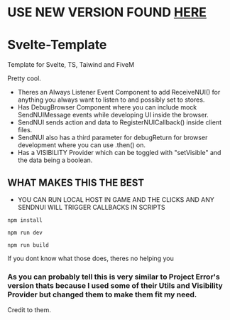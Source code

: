 # USE NEW VERSION FOUND [HERE](https://github.com/Byte-Labs-Project/bl_svelte_template)


# Svelte-Template
Template for Svelte, TS, Taiwind and FiveM

Pretty cool.

- Theres an Always Listener Event Component to add ReceiveNUI() for anything you always want to listen to and possibly set to stores.
- Has DebugBrowser Component where you can include mock SendNUIMessage events while developing UI inside the browser.
- SendNUI sends action and data to RegisterNUICallback() inside client files.
- SendNUI also has a third parameter for debugReturn for browser development where you can use .then() on.
- Has a VISIBILITY Provider which can be toggled with "setVisible" and the data being a boolean.

## WHAT MAKES THIS THE BEST
- YOU CAN RUN LOCAL HOST IN GAME AND THE CLICKS AND ANY SENDNUI WILL TRIGGER CALLBACKS IN SCRIPTS

`npm install`

`npm run dev`

`npm run build`

If you dont know what those does, theres no helping you

### As you can probably tell this is very similar to Project Error's version thats because I used some of their Utils and Visibility Provider but changed them to make them fit my need.
Credit to them.


